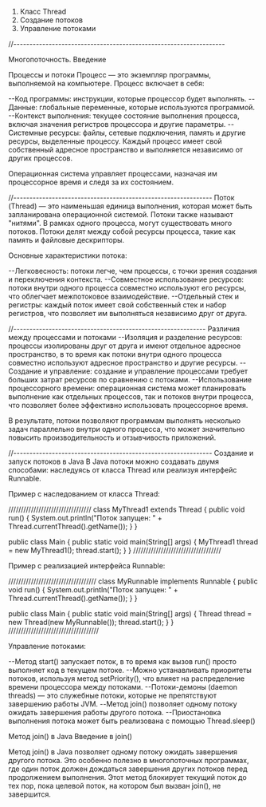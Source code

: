 1. Класс Thread
2. Создание потоков
3. Управление потоками

//------------------------------------------------------------------

Многопоточность. Введение

Процессы и потоки
Процесс — это экземпляр программы, выполняемой на компьютере.
Процесс включает в себя:

--Код программы: инструкции, которые процессор будет выполнять.
--Данные: глобальные переменные, которые используются программой.
--Контекст выполнения: текущее состояние выполнения процесса,
включая значения регистров процессора и другие параметры.
--Системные ресурсы: файлы, сетевые подключения,
память и другие ресурсы, выделенные процессу.
Каждый процесс имеет свой собственный адресное пространство
и выполняется независимо от других процессов.

Операционная система управляет процессами,
назначая им процессорное время и следя за их состоянием.

//--------------------------------------------------------------
Поток (Thread) — это наименьшая единица выполнения,
которая может быть запланирована операционной системой. Потоки также
называют "нитями". В рамках одного процесса,
могут существовать много потоков. Потоки делят между собой ресурсы
процесса, такие как память и файловые дескрипторы.

Основные характеристики потока:

--Легковесность: потоки легче, чем процессы,
с точки зрения создания и переключения контекста.
--Совместное использование ресурсов:
потоки внутри одного процесса совместно используют его ресурсы,
что облегчает межпотоковое взаимодействие.
--Отдельный стек и регистры: каждый поток имеет свой собственный
стек и набор регистров, что позволяет им выполняться
независимо друг от друга.

//------------------------------------------------------------
Различия между процессами и потоками
--Изоляция и разделение ресурсов: процессы изолированы друг
от друга и имеют отдельное адресное пространство,
в то время как потоки внутри одного процесса совместно используют
адресное пространство и другие ресурсы.
--Создание и управление: создание и управление процессами требует больших затрат
ресурсов по сравнению с потоками.
--Использование процессорного времени:
операционная система может планировать выполнение
как отдельных процессов, так и потоков внутри процесса,
что позволяет более эффективно использовать процессорное время.

В результате, потоки позволяют программам выполнять несколько задач параллельно внутри одного процесса, что может
значительно повысить производительность и отзывчивость приложений.

//--------------------------------------------------------------
Создание и запуск потоков в Java
В Java потоки можно создавать двумя способами:
наследуясь от класса Thread или реализуя интерфейс Runnable.

Пример с наследованием от класса Thread:

/////////////////////////////////
class MyThread1 extends Thread {
public void run() {
System.out.println("Поток запущен: " + Thread.currentThread().getName());
}
}

public class Main {
public static void main(String[] args) {
MyThread1 thread = new MyThread1();
thread.start();
}
}
///////////////////////////////////

Пример с реализацией интерфейса Runnable:

///////////////////////////////////
class MyRunnable implements Runnable {
public void run() {
System.out.println("Поток запущен: " + Thread.currentThread().getName());
}
}

public class Main {
public static void main(String[] args) {
Thread thread = new Thread(new MyRunnable());
thread.start();
}
}
////////////////////////////////////


Управление потоками:

--Метод start() запускает поток, 
в то время как вызов run() просто выполняет код в текущем потоке.
--Можно устанавливать приоритеты потоков, 
используя метод setPriority(), что влияет на распределение времени 
процессора между потоками.
--Потоки-демоны (daemon threads) — это служебные потоки, 
которые не препятствуют завершению работы JVM.
--Метод join() позволяет одному потоку ожидать завершения работы 
другого потока.
--Приостановка выполнения потока может быть реализована с помощью Thread.sleep()


Метод join() в Java
Введение в join()

Метод join() в Java позволяет одному потоку ожидать завершения 
другого потока. Это особенно полезно в многопоточных программах, 
где один поток должен дождаться завершения других потоков перед 
продолжением выполнения. Этот метод блокирует текущий поток до тех пор, 
пока целевой поток, на котором был вызван join(), не завершится.